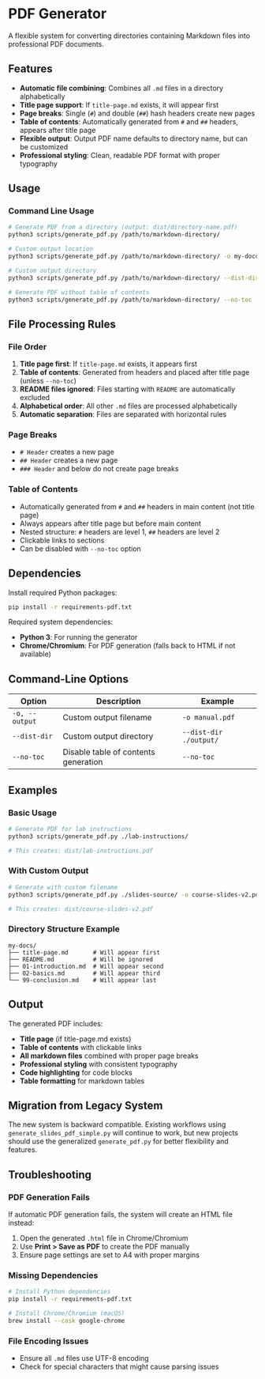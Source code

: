 # PDF Generator

A flexible system for converting directories containing Markdown files into professional PDF documents.

## Features

- **Automatic file combining**: Combines all `.md` files in a directory alphabetically
- **Title page support**: If `title-page.md` exists, it will appear first
- **Page breaks**: Single (`#`) and double (`##`) hash headers create new pages
- **Table of contents**: Automatically generated from `#` and `##` headers, appears after title page
- **Flexible output**: Output PDF name defaults to directory name, but can be customized
- **Professional styling**: Clean, readable PDF format with proper typography

## Usage

### Command Line Usage

```bash
# Generate PDF from a directory (output: dist/directory-name.pdf)
python3 scripts/generate_pdf.py /path/to/markdown-directory/

# Custom output location
python3 scripts/generate_pdf.py /path/to/markdown-directory/ -o my-document.pdf

# Custom output directory
python3 scripts/generate_pdf.py /path/to/markdown-directory/ --dist-dir ./output/

# Generate PDF without table of contents
python3 scripts/generate_pdf.py /path/to/markdown-directory/ --no-toc
```

## File Processing Rules

### File Order

1. **Title page first**: If `title-page.md` exists, it appears first
2. **Table of contents**: Generated from headers and placed after title page (unless `--no-toc`)
3. **README files ignored**: Files starting with `README` are automatically excluded
4. **Alphabetical order**: All other `.md` files are processed alphabetically
5. **Automatic separation**: Files are separated with horizontal rules

### Page Breaks

- `# Header` creates a new page
- `## Header` creates a new page
- `### Header` and below do not create page breaks

### Table of Contents

- Automatically generated from `#` and `##` headers in main content (not title page)
- Always appears after title page but before main content
- Nested structure: `#` headers are level 1, `##` headers are level 2
- Clickable links to sections
- Can be disabled with `--no-toc` option

## Dependencies

Install required Python packages:

```bash
pip install -r requirements-pdf.txt
```

Required system dependencies:

- **Python 3**: For running the generator
- **Chrome/Chromium**: For PDF generation (falls back to HTML if not available)

## Command-Line Options

| Option         | Description                          | Example                |
| -------------- | ------------------------------------ | ---------------------- |
| `-o, --output` | Custom output filename               | `-o manual.pdf`        |
| `--dist-dir`   | Custom output directory              | `--dist-dir ./output/` |
| `--no-toc`     | Disable table of contents generation | `--no-toc`             |

## Examples

### Basic Usage

```bash
# Generate PDF for lab instructions
python3 scripts/generate_pdf.py ./lab-instructions/

# This creates: dist/lab-instructions.pdf
```

### With Custom Output

```bash
# Generate with custom filename
python3 scripts/generate_pdf.py ./slides-source/ -o course-slides-v2.pdf

# This creates: dist/course-slides-v2.pdf
```

### Directory Structure Example

```
my-docs/
├── title-page.md       # Will appear first
├── README.md           # Will be ignored
├── 01-introduction.md  # Will appear second
├── 02-basics.md        # Will appear third
└── 99-conclusion.md    # Will appear last
```

## Output

The generated PDF includes:

- **Title page** (if title-page.md exists)
- **Table of contents** with clickable links
- **All markdown files** combined with proper page breaks
- **Professional styling** with consistent typography
- **Code highlighting** for code blocks
- **Table formatting** for markdown tables

## Migration from Legacy System

The new system is backward compatible. Existing workflows using `generate_slides_pdf_simple.py` will continue to work, but new projects should use the generalized `generate_pdf.py` for better flexibility and features.

## Troubleshooting

### PDF Generation Fails

If automatic PDF generation fails, the system will create an HTML file instead:

1. Open the generated `.html` file in Chrome/Chromium
2. Use **Print > Save as PDF** to create the PDF manually
3. Ensure page settings are set to A4 with proper margins

### Missing Dependencies

```bash
# Install Python dependencies
pip install -r requirements-pdf.txt

# Install Chrome/Chromium (macOS)
brew install --cask google-chrome
```

### File Encoding Issues

- Ensure all `.md` files use UTF-8 encoding
- Check for special characters that might cause parsing issues
